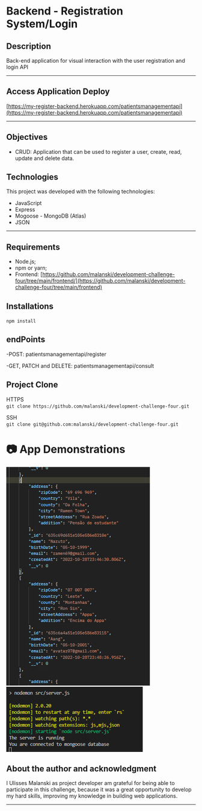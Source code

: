 # **Backend - Registration System/Login** 

## **Description**
Back-end application for visual interaction with the user registration and login API

<hr>

## **Access Application Deploy**
[https://my-register-backend.herokuapp.com/patientsmanagementapi](https://my-register-backend.herokuapp.com/patientsmanagementapi)

<hr>

## **Objectives**
- CRUD: Application that can be used to register a user, create, read, update and delete data. 

## **Technologies**

This project was developed with the following technologies: 
- JavaScript 
- Express
- Mogoose - MongoDB (Atlas)
- JSON

<hr>

## **Requirements**
- Node.js;
- npm or yarn;
- Frontend: [https://github.com/malanski/development-challenge-four/tree/main/frontend/](https://github.com/malanski/development-challenge-four/tree/main/frontend)

## **Installations**
`npm install`

## **endPoints**

-POST: patientsmanagementapi/register

-GET, PATCH and DELETE: patientsmanagementapi/consult 
## **Project Clone**
HTTPS  
`git clone https://github.com/malanski/development-challenge-four.git`
  
SSH  
`git clone git@github.com:malanski/development-challenge-four.git`
# 📷 App Demonstrations

<img src="../frontend/src/assets/images/patient-json.png" title="Postman user screenshot"/>
<img src="../frontend/src/assets/images/backend-server.png" title="NodeJs server screenshot"/>



## **About the author and acknowledgment**
I Ulisses Malanski as project developer am grateful for being able to participate in this challenge, because it was a great opportunity to develop my hard skills, improving my knowledge in building web applications.

<hr>
